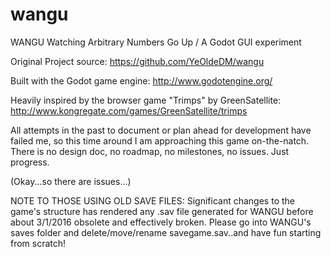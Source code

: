 # wangu
WANGU
Watching Arbitrary Numbers Go Up / A Godot GUI experiment

Original Project source:
https://github.com/YeOldeDM/wangu

Built with the Godot game engine:
http://www.godotengine.org/

Heavily inspired by the browser game "Trimps" by GreenSatellite:
http://www.kongregate.com/games/GreenSatellite/trimps




All attempts in the past to document or plan ahead for development have failed me, so this time around I am approaching this game on-the-natch.
There is no design doc, no roadmap, no milestones, no issues. Just progress.

(Okay...so there are issues...)



NOTE TO THOSE USING OLD SAVE FILES: Significant changes to the game's structure has rendered any .sav file generated for WANGU before about 3/1/2016 obsolete and effectively broken. Please go into WANGU's saves folder and delete/move/rename savegame.sav..and have fun starting from scratch!
